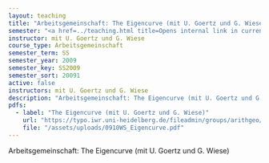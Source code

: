 ```yaml
---
layout: teaching
title: "Arbeitsgemeinschaft: The Eigencurve (mit U. Goertz und G. Wiese)"
semester: "<a href=../teaching.html title=Opens internal link in current window class=internal-link>Link to recent teaching at the University Heidelberg</a></h4><h2>Teaching at the University Duisburg-Essen</h2><h4>Winter term 2009/2010"
instructor: mit U. Goertz und G. Wiese
course_type: Arbeitsgemeinschaft
semester_term: SS
semester_year: 2009
semester_key: SS2009
semester_sort: 20091
active: false
instructors: mit U. Goertz und G. Wiese
description: "Arbeitsgemeinschaft: The Eigencurve (mit U. Goertz und G. Wiese)"
pdfs:
  - label: "The Eigencurve (mit U. Goertz und G. Wiese)"
    url: "https://typo.iwr.uni-heidelberg.de/fileadmin/groups/arithgeo/templates/data/Hauptseminare/0910WS_Eigencurve.pdf"
    file: "/assets/uploads/0910WS_Eigencurve.pdf"
---
```


Arbeitsgemeinschaft: The Eigencurve (mit U. Goertz und G. Wiese)

